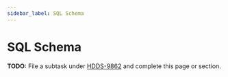 ```yaml
---
sidebar_label: SQL Schema
---
```


# SQL Schema

**TODO:** File a subtask under [HDDS-9862](https://issues.apache.org/jira/browse/HDDS-9862) and complete this page or section.

